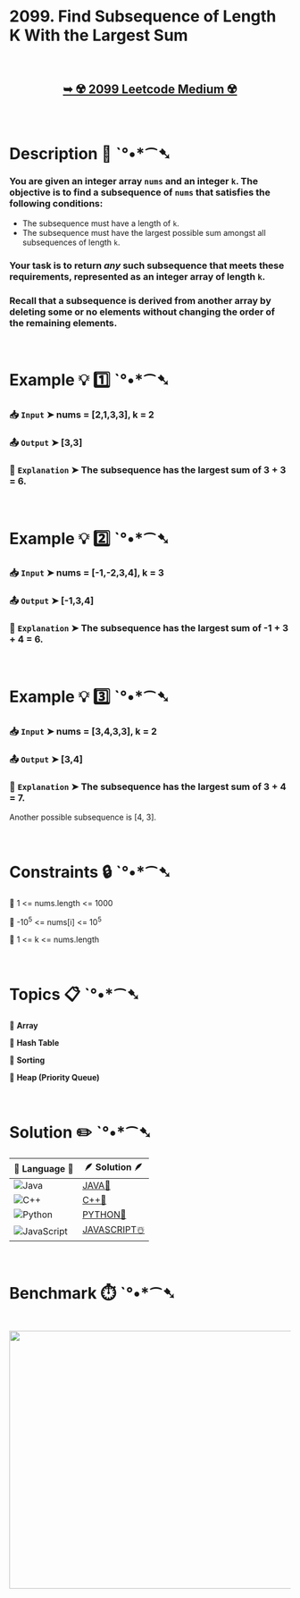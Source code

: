 # 2099. Find Subsequence of Length K With the Largest Sum

</br>

<h2 align="center"> 

<a href="https://leetcode.com/problems/find-subsequence-of-length-k-with-the-largest-sum/description/?envType=daily-question&envId=2025-06-28"><strong>➥ ☢️ 2099 Leetcode Medium ☢️ </strong></a>
</h2>

</br>

# Description 📜 ˋ°•*⁀➷

### You are given an integer array `nums` and an integer `k`. The objective is to find a subsequence of `nums` that satisfies the following conditions:

- The subsequence must have a length of `k`.
- The subsequence must have the largest possible sum amongst all subsequences of length `k`.

### Your task is to return *any* such subsequence that meets these requirements, represented as an integer array of length `k`.

### Recall that a subsequence is derived from another array by deleting some or no elements without changing the order of the remaining elements.

</br>

# Example 💡 1️⃣ ˋ°•*⁀➷

  ### 📥 `Input`  ➤ nums = [2,1,3,3], k = 2

  ### 📤 `Output`  ➤ [3,3]

  ### 🔦 `Explanation`  ➤ The subsequence has the largest sum of 3 + 3 = 6.

</br>

# Example 💡 2️⃣ ˋ°•*⁀➷

  ### 📥 `Input` ➤ nums = [-1,-2,3,4], k = 3

  ### 📤 `Output`  ➤ [-1,3,4]

  ### 🔦 `Explanation` ➤ The subsequence has the largest sum of -1 + 3 + 4 = 6.

</br>

# Example 💡 3️⃣ ˋ°•*⁀➷

  ### 📥 `Input` ➤ nums = [3,4,3,3], k = 2

  ### 📤 `Output`  ➤ [3,4]

  ### 🔦 `Explanation` ➤ The subsequence has the largest sum of 3 + 4 = 7.
Another possible subsequence is [4, 3].

</br>

# Constraints 🔒 ˋ°•*⁀➷

🔹 1 <= nums.length <= 1000 </br>

🔹 -10<sup>5</sup> <= nums[i] <= 10<sup>5</sup> </br>

🔹 1 <= k <= nums.length </br>

</br>

# Topics 📋 ˋ°•*⁀➷

🔸 **Array**  </br>

🔸 **Hash Table**  </br>

🔸 **Sorting**  </br>

🔸 **Heap (Priority Queue)**  </br>

</br>

# Solution ✏️ ˋ°•*⁀➷

| 📒 Language 📒  | 🪶 Solution 🪶 |
| ------------- | ------------- |
|  ![Java](https://img.shields.io/badge/java-%23ED8B00.svg?style=for-the-badge&logo=openjdk&logoColor=white)  | [JAVA🍁]() |
|  ![C++](https://img.shields.io/badge/c++-%2300599C.svg?style=for-the-badge&logo=c%2B%2B&logoColor=white)  | [C++🎲]()  |
|  ![Python](https://img.shields.io/badge/python-3670A0?style=for-the-badge&logo=python&logoColor=ffdd54)    | [PYTHON🍰]() |
| ![JavaScript](https://img.shields.io/badge/javascript-%23323330.svg?style=for-the-badge&logo=javascript&logoColor=%23F7DF1E)   | [JAVASCRIPT☃️]() |

</br>

# Benchmark ⏱️ ˋ°•*⁀➷

<h1  align="center" >

<img src ="" width = "700px" height="462px" />

</h1>
